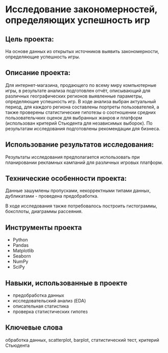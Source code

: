 # Исследование закономерностей, определяющих успешность игр


## Цель проекта:

На основе данных из открытых источников выявить закономерности, определяющие успешность игры.

## Описание проекта:

Для интернет-магазина, продающего по всему миру компьютерные игры, в результате анализа подготовлен отчёт, описывающий для различных географических регионов выявленные параметры, определяющие успешность игр. В ходе анализа выбран актуальный период, для каждого региона составлены портреты пользователей, а также проверены статистические гипотезы о соотношении средних пользовательчких оценок для выбранных жанров и платформ (использован критерий Стьюдента для независимых выборок). По результатам исследования подготовлены рекомендации для бизнеса.


## Использование результатов исследования:

Результаты исследования предполагается использовать при планировании рекламных кампаний для различных игровых платформ.


## Технические особенности проекта:

Данные зашумлены пропусками, некорректными типами данных, дубликатами - проведена предобработка.

В ходе исследования также потребовалось построить гистограммы, боксплоты, диаграммы рассеяния.


## Инструменты проекта

- Python
- Pandas
- Matplotlib
- Seaborn
- NumPy
- SciPy


## Навыки, использованные в проекте

- предобработка данных
- исследовательский анализ (EDA)
- описательная статистика
- проверка статистических гипотез


## Ключевые слова

обработка данных, scatterplot, barplot, статистический тест, критерий Стьюдента